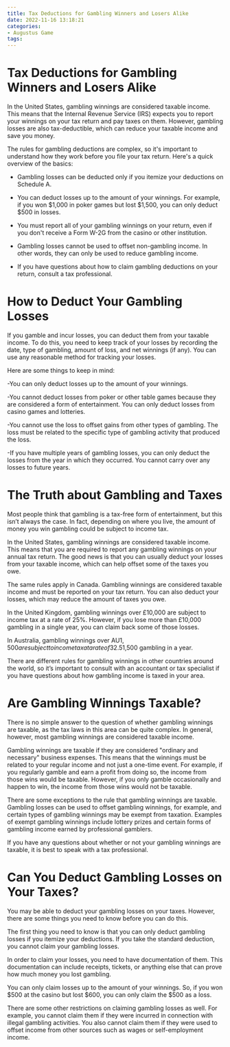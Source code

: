 ```yaml
---
title: Tax Deductions for Gambling Winners and Losers Alike
date: 2022-11-16 13:18:21
categories:
- Augustus Game
tags:
---
```



#  Tax Deductions for Gambling Winners and Losers Alike

In the United States, gambling winnings are considered taxable income. This means that the Internal Revenue Service (IRS) expects you to report your winnings on your tax return and pay taxes on them. However, gambling losses are also tax-deductible, which can reduce your taxable income and save you money.

The rules for gambling deductions are complex, so it's important to understand how they work before you file your tax return. Here's a quick overview of the basics:

- Gambling losses can be deducted only if you itemize your deductions on Schedule A.

- You can deduct losses up to the amount of your winnings. For example, if you won $1,000 in poker games but lost $1,500, you can only deduct $500 in losses.

- You must report all of your gambling winnings on your return, even if you don't receive a Form W-2G from the casino or other institution.

- Gambling losses cannot be used to offset non-gambling income. In other words, they can only be used to reduce gambling income.

- If you have questions about how to claim gambling deductions on your return, consult a tax professional.

#  How to Deduct Your Gambling Losses

If you gamble and incur losses, you can deduct them from your taxable income. To do this, you need to keep track of your losses by recording the date, type of gambling, amount of loss, and net winnings (if any). You can use any reasonable method for tracking your losses.

Here are some things to keep in mind:

-You can only deduct losses up to the amount of your winnings.

-You cannot deduct losses from poker or other table games because they are considered a form of entertainment. You can only deduct losses from casino games and lotteries.

-You cannot use the loss to offset gains from other types of gambling. The loss must be related to the specific type of gambling activity that produced the loss.

-If you have multiple years of gambling losses, you can only deduct the losses from the year in which they occurred. You cannot carry over any losses to future years.

#  The Truth about Gambling and Taxes

Most people think that gambling is a tax-free form of entertainment, but this isn’t always the case. In fact, depending on where you live, the amount of money you win gambling could be subject to income tax.

In the United States, gambling winnings are considered taxable income. This means that you are required to report any gambling winnings on your annual tax return. The good news is that you can usually deduct your losses from your taxable income, which can help offset some of the taxes you owe.

The same rules apply in Canada. Gambling winnings are considered taxable income and must be reported on your tax return. You can also deduct your losses, which may reduce the amount of taxes you owe.

In the United Kingdom, gambling winnings over £10,000 are subject to income tax at a rate of 25%. However, if you lose more than £10,000 gambling in a single year, you can claim back some of those losses.

In Australia, gambling winnings over AU$1,500 are subject to income tax at a rate of 32.5%. However, like in the UK,you can claim back some of your losses if you lose more than AU$1,500 gambling in a year.

There are different rules for gambling winnings in other countries around the world, so it’s important to consult with an accountant or tax specialist if you have questions about how gambling income is taxed in your area.

#  Are Gambling Winnings Taxable?

There is no simple answer to the question of whether gambling winnings are taxable, as the tax laws in this area can be quite complex. In general, however, most gambling winnings are considered taxable income.

Gambling winnings are taxable if they are considered "ordinary and necessary" business expenses. This means that the winnings must be related to your regular income and not just a one-time event. For example, if you regularly gamble and earn a profit from doing so, the income from those wins would be taxable. However, if you only gamble occasionally and happen to win, the income from those wins would not be taxable.

There are some exceptions to the rule that gambling winnings are taxable. Gambling losses can be used to offset gambling winnings, for example, and certain types of gambling winnings may be exempt from taxation. Examples of exempt gambling winnings include lottery prizes and certain forms of gambling income earned by professional gamblers.

If you have any questions about whether or not your gambling winnings are taxable, it is best to speak with a tax professional.

#  Can You Deduct Gambling Losses on Your Taxes?

You may be able to deduct your gambling losses on your taxes. However, there are some things you need to know before you can do this.

The first thing you need to know is that you can only deduct gambling losses if you itemize your deductions. If you take the standard deduction, you cannot claim your gambling losses.

In order to claim your losses, you need to have documentation of them. This documentation can include receipts, tickets, or anything else that can prove how much money you lost gambling.

You can only claim losses up to the amount of your winnings. So, if you won $500 at the casino but lost $600, you can only claim the $500 as a loss.

There are some other restrictions on claiming gambling losses as well. For example, you cannot claim them if they were incurred in connection with illegal gambling activities. You also cannot claim them if they were used to offset income from other sources such as wages or self-employment income.
